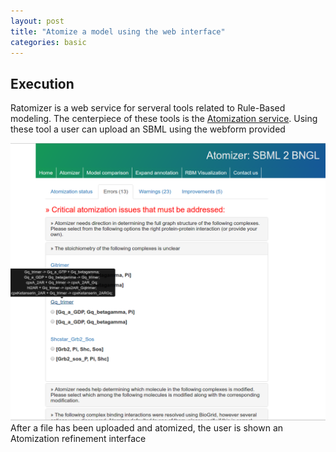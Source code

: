 ```yaml
---
layout: post
title: "Atomize a model using the web interface"
categories: basic
---
```

<h2>
<a id="execution" class="anchor" href="#execution" aria-hidden="true"><span aria-hidden="true" class="octicon octicon-link"></span></a>Execution</h2>

Ratomizer is a web service for serveral tools related to Rule-Based modeling. The centerpiece of these tools is the <a href=https://ratomizer.appspot.com/translate>Atomization service</a>. Using these tool a user can upload an SBML using the webform provided

<img src="atoimages/nonchangrato.png" />
After a file has been uploaded and atomized, the user is shown an Atomization refinement interface

